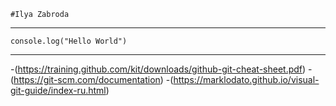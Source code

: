 	#Ilya Zabroda
***
	console.log("Hello World")
***
-(https://training.github.com/kit/downloads/github-git-cheat-sheet.pdf)
-(https://git-scm.com/documentation)
-(https://marklodato.github.io/visual-git-guide/index-ru.html)	